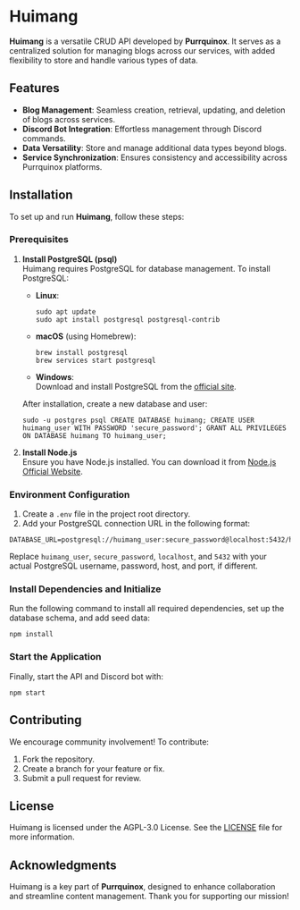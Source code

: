 # Huimang

**Huimang** is a versatile CRUD API developed by **Purrquinox**. It serves as a centralized solution for managing blogs across our services, with added flexibility to store and handle various types of data.

## Features

-   **Blog Management**: Seamless creation, retrieval, updating, and deletion of blogs across services.
-   **Discord Bot Integration**: Effortless management through Discord commands.
-   **Data Versatility**: Store and manage additional data types beyond blogs.
-   **Service Synchronization**: Ensures consistency and accessibility across Purrquinox platforms.

## Installation

To set up and run **Huimang**, follow these steps:

### Prerequisites

1. **Install PostgreSQL (psql)**  
   Huimang requires PostgreSQL for database management. To install PostgreSQL:

    - **Linux**:
        ```
        sudo apt update
        sudo apt install postgresql postgresql-contrib
        ```
    - **macOS** (using Homebrew):
        ```
        brew install postgresql
        brew services start postgresql
        ```
    - **Windows**:  
      Download and install PostgreSQL from the [official site](https://www.postgresql.org/download/).

    After installation, create a new database and user:

    ```
    sudo -u postgres psql CREATE DATABASE huimang; CREATE USER huimang_user WITH PASSWORD 'secure_password'; GRANT ALL PRIVILEGES ON DATABASE huimang TO huimang_user;
    ```

2. **Install Node.js**  
   Ensure you have Node.js installed. You can download it from [Node.js Official Website](https://nodejs.org).

### Environment Configuration

1. Create a `.env` file in the project root directory.
2. Add your PostgreSQL connection URL in the following format:

```
DATABASE_URL=postgresql://huimang_user:secure_password@localhost:5432/huimang
```

Replace `huimang_user`, `secure_password`, `localhost`, and `5432` with your actual PostgreSQL username, password, host, and port, if different.

### Install Dependencies and Initialize

Run the following command to install all required dependencies, set up the database schema, and add seed data:

```
npm install
```

### Start the Application

Finally, start the API and Discord bot with:

```
npm start
```

## Contributing

We encourage community involvement! To contribute:

1. Fork the repository.
2. Create a branch for your feature or fix.
3. Submit a pull request for review.

## License

Huimang is licensed under the AGPL-3.0 License. See the [LICENSE](LICENSE) file for more information.

## Acknowledgments

Huimang is a key part of **Purrquinox**, designed to enhance collaboration and streamline content management. Thank you for supporting our mission!
